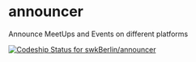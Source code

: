 # announcer
Announce MeetUps and Events on different platforms

[ ![Codeship Status for swkBerlin/announcer](https://codeship.com/projects/a07a18e0-8b5e-0132-217e-328ae7f2fceb/status?branch=master)](https://codeship.com/projects/60291)
